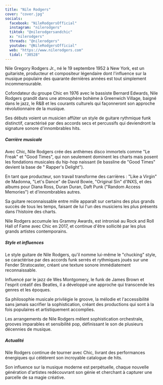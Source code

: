 ```yaml
---
title: "Nile Rodgers"
cover: "cover.jpg"
socials:
  facebook: "NileRodgersOfficial"
  instagram: "nilerodgers"
  tiktok: "@nilerodgersandchic"
  x: "nilerodgers"
  threads: "@nilerodgers"
  youtube: "@NileRodgersOfficial"
  web: "https://www.nilerodgers.com"
  tidal: "30528"
---
```


Nile Gregory Rodgers Jr., né le 19 septembre 1952 à New York, est un guitariste, producteur et compositeur légendaire
dont l'influence sur la musique populaire des quarante dernières années est tout simplement incommensurable.

Cofondateur du groupe Chic en 1976 avec le bassiste Bernard Edwards, Nile Rodgers grandit dans une atmosphère bohème à
Greenwich Village, baigné dans le jazz, le R&B et les courants culturels qui façonneront son approche révolutionnaire de
la musique.

Ses débuts voient un musicien affûter un style de guitare rythmique funk distinctif, caractérisé par des accords secs et
percussifs qui deviendront la signature sonore d'innombrables hits.

##### Carrière musicale

Avec Chic, Nile Rodgers crée des anthèmes disco immortels comme "Le Freak" et "Good Times", qui non seulement dominent
les charts mais posent les fondations musicales du hip-hop naissant (le bassline de "Good Times" devient la base de "
Rapper's Delight").

En tant que producteur, son travail transforme des carrières : "Like a Virgin" de Madonna, "Let's Dance" de David
Bowie, "Original Sin" d'INXS, et des albums pour Diana Ross, Duran Duran, Daft Punk ("Random Access Memories") et
d'innombrables autres.

Sa guitare reconnaissable entre mille apparaît sur certains des plus grands succès de tous les temps, faisant de lui
l'un des musiciens les plus présents dans l'histoire des charts.

Nile Rodgers accumule les Grammy Awards, est intronisé au Rock and Roll Hall of Fame avec Chic en 2017, et continue
d'être sollicité par les plus grands artistes contemporains.

##### Style et influences

Le style guitare de Nile Rodgers, qu'il nomme lui-même le "chucking" style, se caractérise par des accords funk serrés
et rythmiques joués sur une Fender Stratocaster, créant une texture sonore immédiatement reconnaissable.

Influencé par le jazz de Wes Montgomery, le funk de James Brown et l'esprit créatif des Beatles, il a développé une
approche qui transcende les genres et les époques.

Sa philosophie musicale privilégie le groove, la mélodie et l'accessibilité sans jamais sacrifier la sophistication,
créant des productions qui sont à la fois populaires et artistiquement accomplies.

Les arrangements de Nile Rodgers mêlent sophistication orchestrale, grooves imparables et sensibilité pop, définissant
le son de plusieurs décennies de musique.

##### Actualité

Nile Rodgers continue de tourner avec Chic, livrant des performances énergiques qui célèbrent son incroyable catalogue
de hits.

Son influence sur la musique moderne est perpétuelle, chaque nouvelle génération d'artistes redécouvrant son génie et
cherchant à capturer une parcelle de sa magie créative.
